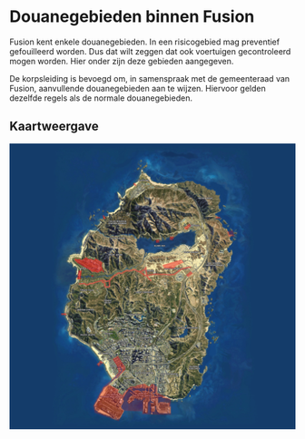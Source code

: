 # Douanegebieden binnen Fusion

Fusion kent enkele douanegebieden. In een risicogebied mag preventief gefouilleerd worden. Dus dat wilt zeggen dat ook voertuigen gecontroleerd mogen worden. Hier onder zijn deze gebieden aangegeven.

De korpsleiding is bevoegd om, in samenspraak met de gemeenteraad van Fusion, aanvullende douanegebieden aan te wijzen. Hiervoor gelden dezelfde regels als de normale douanegebieden.

## Kaartweergave

![Kaart met duanegebieden](img/douaneGebieden.webp)